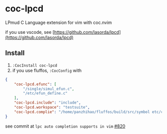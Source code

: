# coc-lpcd

LPmud C Language extension for vim with coc.nvim

if you use vscode, see [https://github.com/lasorda/lpcd](https://github.com/lasorda/lpcd)

## Install

1. `:CocInstall coc-lpcd`
2. if you use fluffos, `:CocConfig` with
```json
{
    "coc-lpcd.efunc": [
        "/single/simul_efun.c",
        "/etc/efun_define.c"
    ],
    "coc-lpcd.include": "include",
    "coc-lpcd.workspace": "testsuite",
    "coc-lpcd.complie": "/home/panzhihao/fluffos/build/src/symbol etc/config.test "
}
```

see commit at `lpc auto completion supports in vim` [#820](https://github.com/fluffos/fluffos/pull/820)

